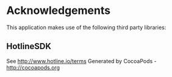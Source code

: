 # Acknowledgements
This application makes use of the following third party libraries:

## HotlineSDK

See http://www.hotline.io/terms
Generated by CocoaPods - http://cocoapods.org
